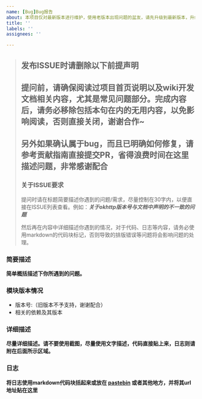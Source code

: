 ```yaml
---
name: [Bug]Bug报告
about: 本项目仅对最新版本进行维护，使用老版本出现问题的盆友，请先升级到最新版本，升级完后如果发现bug依然存在，请继续填写此issue。
title: ''
labels: ''
assignees: ''

---
```


> ## 发布ISSUE时请删除以下前提声明
> ## 提问前，请确保阅读过项目首页说明以及wiki开发文档相关内容，尤其是常见问题部分。完成内容后，请务必移除包括本句在内的无用内容，以免影响阅读，否则直接关闭，谢谢合作~
> ## 另外如果确认属于bug，而且已明确如何修复，请参考贡献指南直接提交PR，省得浪费时间在这里描述问题，非常感谢配合
> ### 关于ISSUE要求
> 提问时请在标题简要描述你遇到的问题/需求，尽量控制在30字内，以便直接在ISSUE列表查看。例如：***关于okhttp版本号与文档中声明的不一致的问题***
>
> 然后再在内容中详细描述你遇到的情况，对于代码、日志等内容，请务必使用markdown的代码块标记，否则导致的排版错误等问题将会影响问题的处理。

### 简要描述
__简单概括描述下你所遇到的问题。__

### 模块版本情况
* 版本号:（旧版本不予支持，谢谢配合）
* 相关的依赖及其版本

### 详细描述
__尽量详细描述。请不要使用截图，尽量使用文字描述，代码直接贴上来，日志则请附在后面所示区域。__

### 日志
__将日志使用markdown代码块括起来或放在 [pastebin](https://paste.ubuntu.com/) 或者其他地方，并将其url地址贴在这里__
